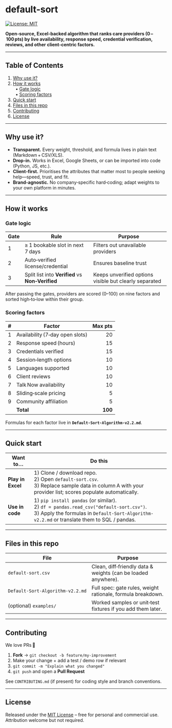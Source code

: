 # default-sort

[![License: MIT](https://img.shields.io/badge/License-MIT-yellow.svg)](LICENSE)

**Open‑source, Excel‑backed algorithm that ranks care providers (0 – 100 pts) by live availability, response speed, credential verification, reviews, and other client‑centric factors.**

---

## Table of Contents
1. [Why use it?](#why-use-it)
2. [How it works](#how-it-works)  
   &nbsp;&nbsp;• [Gate logic](#gate-logic)  
   &nbsp;&nbsp;• [Scoring factors](#scoring-factors)
3. [Quick start](#quick-start)
4. [Files in this repo](#files-in-this-repo)
5. [Contributing](#contributing)
6. [License](#license)

---

## Why use it?
* **Transparent.** Every weight, threshold, and formula lives in plain text (Markdown + CSV/XLS).  
* **Drop‑in.** Works in Excel, Google Sheets, or can be imported into code (Python, JS, etc.).  
* **Client‑first.** Prioritises the attributes that matter most to people seeking help—speed, trust, and fit.  
* **Brand‑agnostic.** No company‑specific hard‑coding; adapt weights to your own platform in minutes.

---

## How it works

### Gate logic
| Gate | Rule | Purpose |
|------|------|---------|
| 1 | ≥ 1 bookable slot in next 7 days | Filters out unavailable providers |
| 2 | Auto‑verified license/credential | Ensures baseline trust |
| 3 | Split list into **Verified** vs **Non‑Verified** | Keeps unverified options visible but clearly separated |

After passing the gates, providers are scored (0–100) on nine factors and sorted high‑to‑low within their group.

### Scoring factors

| # | Factor | Max pts |
|---|--------|--------:|
| 1 | Availability (7‑day open slots) | 20 |
| 2 | Response speed (hours) | 15 |
| 3 | Credentials verified | 15 |
| 4 | Session‑length options | 10 |
| 5 | Languages supported | 10 |
| 6 | Client reviews | 10 |
| 7 | Talk Now availability | 10 |
| 8 | Sliding‑scale pricing | 5 |
| 9 | Community affiliation | 5 |
|   | **Total** | **100** |

Formulas for each factor live in **`Default‑Sort‑Algorithm‑v2.2.md`**.

---

## Quick start

| Want to… | Do this |
|----------|---------|
| **Play in Excel** | 1) Clone / download repo.<br>2) Open `default-sort.csv`.<br>3) Replace sample data in column A with your provider list; scores populate automatically. |
| **Use in code** | 1) `pip install pandas` (or similar).<br>2) `df = pandas.read_csv("default-sort.csv")`.<br>3) Apply the formulas in `Default-Sort-Algorithm-v2.2.md` or translate them to SQL / pandas. |

---

## Files in this repo
| File | Purpose |
|------|---------|
| `default-sort.csv` | Clean, diff‑friendly data & weights (can be loaded anywhere). |
| `Default‑Sort‑Algorithm‑v2.2.md` | Full spec: gate rules, weight rationale, formula breakdown. |
| (optional) `examples/` | Worked samples or unit‑test fixtures if you add them later. |

---

## Contributing
We love PRs 🎉

1. **Fork** → `git checkout -b feature/my-improvement`  
2. Make your change + add a test / demo row if relevant  
3. `git commit -m "Explain what you changed"`  
4. `git push` and open a **Pull Request**

See `CONTRIBUTING.md` (if present) for coding style and branch conventions.

---

## License
Released under the [MIT License](LICENSE) – free for personal and commercial use. Attribution welcome but not required.
